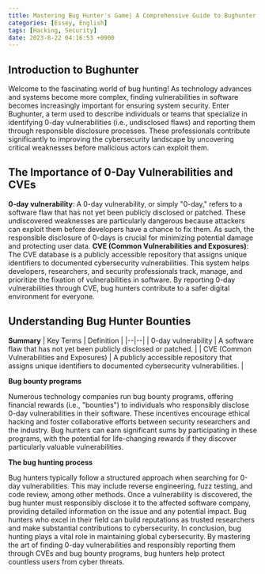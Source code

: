 ```yaml
---
title: Mastering Bug Hunter's Game| A Comprehensive Guide to Bughunter
categories: [Essey, English]
tags: [Hacking, Security]
date: 2023-8-22 04:16:53 +0900
---
```



Introduction to Bughunter
------------------------

Welcome to the fascinating world of bug hunting! As technology advances and systems become more complex, finding vulnerabilities in software becomes increasingly important for ensuring system security. Enter Bughunter, a term used to describe individuals or teams that specialize in identifying 0-day vulnerabilities (i.e., undisclosed flaws) and reporting them through responsible disclosure processes. These professionals contribute significantly to improving the cybersecurity landscape by uncovering critical weaknesses before malicious actors can exploit them.

The Importance of 0-Day Vulnerabilities and CVEs
---------------------------------------------------
**0-day vulnerability**: A 0-day vulnerability, or simply "0-day," refers to a software flaw that has not yet been publicly disclosed or patched. These undiscovered weaknesses are particularly dangerous because attackers can exploit them before developers have a chance to fix them. As such, the responsible disclosure of 0-days is crucial for minimizing potential damage and protecting user data.
**CVE (Common Vulnerabilities and Exposures)**: The CVE database is a publicly accessible repository that assigns unique identifiers to documented cybersecurity vulnerabilities. This system helps developers, researchers, and security professionals track, manage, and prioritize the fixation of vulnerabilities in software. By reporting 0-day vulnerabilities through CVE, bug hunters contribute to a safer digital environment for everyone.


Understanding Bug Hunter Bounties
-------------------------------
**Summary**
| Key Terms | Definition |
|--|--|
| 0-day vulnerability | A software flaw that has not yet been publicly disclosed or patched. |
| CVE (Common Vulnerabilities and Exposures) | A publicly accessible repository that assigns unique identifiers to documented cybersecurity vulnerabilities. | 

**Bug bounty programs**

Numerous technology companies run bug bounty programs, offering financial rewards (i.e., "bounties") to individuals who responsibly disclose 0-day vulnerabilities in their software. These incentives encourage ethical hacking and foster collaborative efforts between security researchers and the industry. Bug hunters can earn significant sums by participating in these programs, with the potential for life-changing rewards if they discover particularly valuable vulnerabilities.

**The bug hunting process**

Bug hunters typically follow a structured approach when searching for 0-day vulnerabilities. This may include reverse engineering, fuzz testing, and code review, among other methods. Once a vulnerability is discovered, the bug hunter must responsibly disclose it to the affected software company, providing detailed information on the issue and any potential impact. Bug hunters who excel in their field can build reputations as trusted researchers and make substantial contributions to cybersecurity.
In conclusion, bug hunting plays a vital role in maintaining global cybersecurity. By mastering the art of finding 0-day vulnerabilities and responsibly reporting them through CVEs and bug bounty programs, bug hunters help protect countless users from cyber threats.